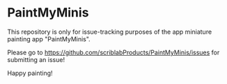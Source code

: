 # PaintMyMinis

This repository is only for issue-tracking purposes of the app miniature painting app "PaintMyMinis".

Please go to https://github.com/scriblabProducts/PaintMyMinis/issues for submitting an issue!

Happy painting!
